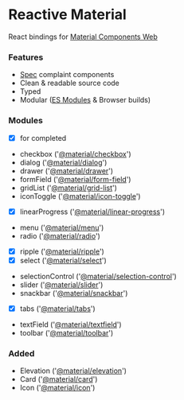 # Reactive Material

React bindings for [Material Components Web]

### Features

 - [Spec][Material Web Components Catalog] complaint components
 - Clean & readable source code
 - Typed
 - Modular ([ES Modules] & Browser builds)

### Modules

 * [x] for completed

 - checkbox ('[@material/checkbox]')
 - dialog ('[@material/dialog]')
 - drawer ('[@material/drawer]')
 - formField ('[@material/form-field]')
 - gridList ('[@material/grid-list]')
 - iconToggle ('[@material/icon-toggle]')
 - [x] linearProgress ('[@material/linear-progress]')
 - menu ('[@material/menu]')
 - radio ('[@material/radio]')
 - [x] ripple ('[@material/ripple]')
 - [x] select ('[@material/select]')
 - selectionControl ('[@material/selection-control]')
 - slider ('[@material/slider]')
 - snackbar ('[@material/snackbar]')
 - [x] tabs ('[@material/tabs]')
 - textField ('[@material/textfield]')
 - toolbar ('[@material/toolbar]')

### Added

 - Elevation ('[@material/elevation]')
 - Card ('[@material/card]')
 - Icon ('[@material/icon]')

[Material Components Web]: (https://material.io/components/web/)
[Material Web Components Catalog]: https://material.io/components/web/catalog
[ES Modules]: https://developer.mozilla.org/en-US/docs/Web/JavaScript/Reference/Statements/import

[@material/checkbox]: https://github.com/material-components/material-components-web/tree/master/packages/mdc-checkbox
[@material/dialog]: https://github.com/material-components/material-components-web/tree/master/packages/mdc-dialog
[@material/drawer]: https://github.com/material-components/material-components-web/tree/master/packages/mdc-drawer
[@material/form-field]: https://github.com/material-components/material-components-web/tree/master/packages/mdc-form-field
[@material/grid-list]: https://github.com/material-components/material-components-web/tree/master/packages/mdc-grid-list
[@material/icon-toggle]: https://github.com/material-components/material-components-web/tree/master/packages/mdc-icon-toggle
[@material/linear-progress]: https://github.com/material-components/material-components-web/tree/master/packages/mdc-linear-progress
[@material/menu]: https://github.com/material-components/material-components-web/tree/master/packages/mdc-menu
[@material/radio]: https://github.com/material-components/material-components-web/tree/master/packages/mdc-radio
[@material/ripple]: https://github.com/material-components/material-components-web/tree/master/packages/mdc-ripple
[@material/select]: https://github.com/material-components/material-components-web/tree/master/packages/mdc-select
[@material/selection-control]: https://github.com/material-components/material-components-web/tree/master/packages/mdc-selection-control
[@material/slider]: https://github.com/material-components/material-components-web/tree/master/packages/mdc-slider
[@material/snackbar]: https://github.com/material-components/material-components-web/tree/master/packages/mdc-snackbar
[@material/tabs]: https://github.com/material-components/material-components-web/tree/master/packages/mdc-tabs
[@material/textfield]: https://github.com/material-components/material-components-web/tree/master/packages/mdc-textfield
[@material/toolbar]: https://github.com/material-components/material-components-web/tree/master/packages/mdc-toolbar
[@material/elevation]: https://github.com/material-components/material-components-web/tree/master/packages/mdc-elevation
[@material/card]: https://github.com/material-components/material-components-web/tree/master/packages/mdc-card
[@material/icon]: https://github.com/material-components/material-components-web/tree/master/packages/mdc-icon
